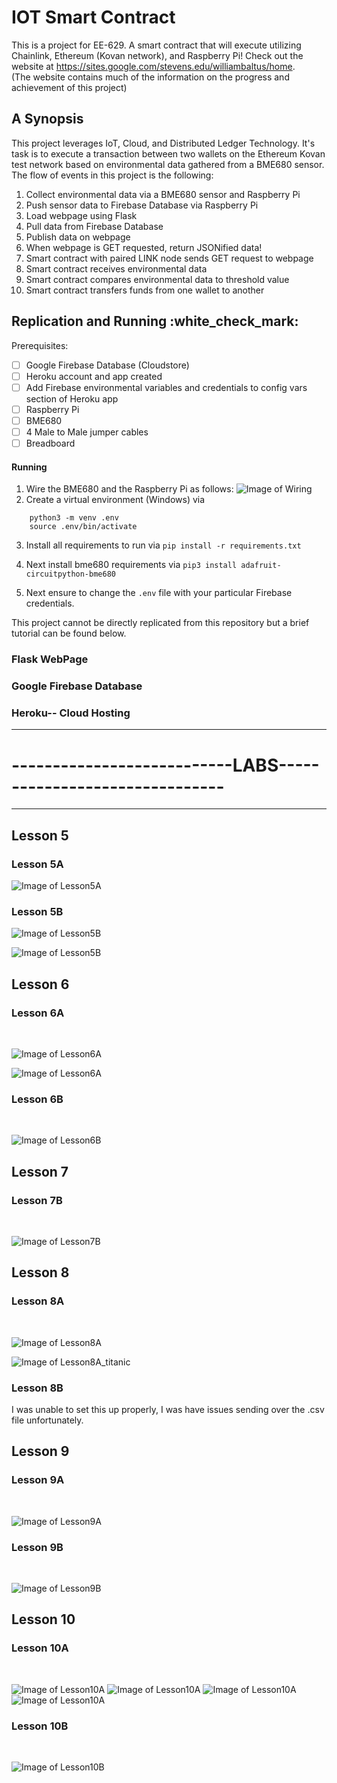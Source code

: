# IOT Smart Contract
This is a project for EE-629. A smart contract that will execute utilizing Chainlink, Ethereum (Kovan network), and Raspberry Pi!
Check out the website at https://sites.google.com/stevens.edu/williambaltus/home.  
(The website contains much of the information on the progress and achievement of this project)

<h2> A Synopsis </h2>

This project leverages IoT, Cloud, and Distributed Ledger Technology. It's task is to execute a transaction between two wallets on the Ethereum Kovan test network based on environmental data gathered from a BME680 sensor. The flow of events in this project is the following: 
1. Collect environmental data via a BME680 sensor and Raspberry Pi
2. Push sensor data to Firebase Database via Raspberry Pi
3. Load webpage using Flask
4. Pull data from Firebase Database
5. Publish data on webpage
6. When webpage is GET requested, return JSONified data!
7. Smart contract with paired LINK node sends GET request to webpage
8. Smart contract receives environmental data
9. Smart contract compares environmental data to threshold value
10. Smart contract transfers funds from one wallet to another

<h2> Replication and Running :white_check_mark:</h2>
Prerequisites:  

- [ ] Google Firebase Database (Cloudstore)
- [ ] Heroku account and app created
- [ ] Add Firebase environmental variables and credentials to config vars section of Heroku app 
- [ ] Raspberry Pi
- [ ] BME680
- [ ] 4 Male to Male jumper cables
- [ ] Breadboard

<h4> Running </h4> 

1. Wire the BME680 and the Raspberry Pi as follows:
![Image of Wiring](/images/bme.jpg)
2. Create a virtual environment (Windows) via 
``` 
    python3 -m venv .env 
    source .env/bin/activate
```
3. Install all requirements to run via ```pip install -r requirements.txt``` 

4. Next install bme680 requirements  via ```pip3 install adafruit-circuitpython-bme680```

5. Next ensure to change the ```.env``` file with your particular Firebase credentials.


This project cannot be directly replicated from this repository but a brief tutorial can be found below. 
<h3> Flask WebPage </h3>

<h3> Google Firebase Database </h3>

<h3> Heroku-- Cloud Hosting </h3>

---------------------------------------------------------------------------------------------------------
# ---------------------------LABS-------------------------------
---------------------------------------------------------------------------------------------------------

<h2> Lesson 5 </h2>  

<h3> Lesson 5A  </h3>  

![Image of Lesson5A](/images/lesson5A.png)

<h3> Lesson 5B  </h3>  

![Image of Lesson5B](/images/lesson5B_hello.png)


![Image of Lesson5B](/images/lesson5B_CPU.png)

<h2> Lesson 6 </h2>  

<h3> Lesson 6A  </h3>  

![Image of Lesson6A](/images/lesson6A.png)  
  
![Image of Lesson6A](/images/Lesson6A2.png)  


<h3> Lesson 6B  </h3>  

![Image of Lesson6B](/images/lesson6B.png)
  
<h2> Lesson 7 </h2> 

<h3> Lesson 7B  </h3>  

![Image of Lesson7B](/images/lesson7B.PNG)

<h2> Lesson 8 </h2> 

<h3> Lesson 8A  </h3>  

![Image of Lesson8A](/images/lesson8A.png)
  
![Image of Lesson8A_titanic](/images/lesson8A_titanic.png)

<h3> Lesson 8B </h3>

I was unable to set this up properly, I was have issues sending over the .csv file unfortunately. 

<h2> Lesson 9 </h2> 

<h3> Lesson 9A </h3>  

![Image of Lesson9A](/images/lesson9A.png)

<h3> Lesson 9B </h3>  

![Image of Lesson9B](/images/lesson9B.png)

<h2> Lesson 10 </h2> 

<h3> Lesson 10A </h3>  

![Image of Lesson10A](/images/Lesson10A-1.png)
![Image of Lesson10A](/images/Lesson10A-2.png)
![Image of Lesson10A](/images/Lesson10A-3.png)
![Image of Lesson10A](/images/Lesson10A-4.png)

<h3> Lesson 10B </h3>  

![Image of Lesson10B](/images/Lesson10B.png)

